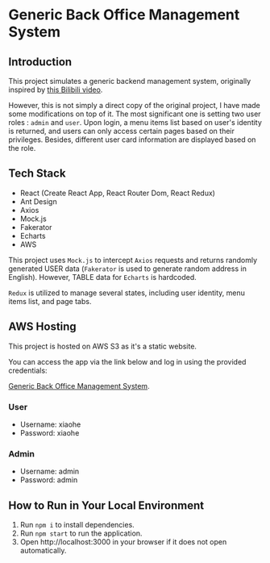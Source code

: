 # Generic Back Office Management System

## Introduction

This project simulates a generic backend management system, originally inspired by [this Bilibili video](https://www.bilibili.com/video/BV1rz42167A6?vd_source=44dbd0a74161c0bc443fb3c98ae0848e).

However, this is not simply a direct copy of the original project, I have made some modifications on top of it. The most significant one is setting two user roles : `admin` and `user`. Upon login, a menu items list based on user's identity is returned, and users can only access certain pages based on their privileges. Besides, different user card information are displayed based on the role.

## Tech Stack

- React (Create React App, React Router Dom, React Redux)
- Ant Design
- Axios
- Mock.js
- Fakerator
- Echarts
- AWS

This project uses `Mock.js` to intercept `Axios` requests and returns randomly generated USER data (`Fakerator` is used to generate random address in English). However, TABLE data for `Echarts` is hardcoded.

`Redux` is utilized to manage several states, including user identity, menu items list, and page tabs.

## AWS Hosting

This project is hosted on AWS S3 as it's a static website.

You can access the app via the link below and log in using the provided credentials:

[Generic Back Office Management System](http://back-office-mgmt-system.s3-website.ap-southeast-4.amazonaws.com/).

### User

- Username: xiaohe
- Password: xiaohe

### Admin

- Username: admin
- Password: admin

## How to Run in Your Local Environment

1. Run `npm i` to install dependencies.
2. Run `npm start` to run the application.
3. Open http://localhost:3000 in your browser if it does not open automatically.
